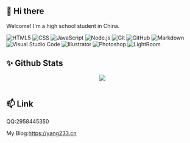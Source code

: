 ## 👋 Hi there 
Welcome! I'm a high school student in China.

![HTML5](https://img.shields.io/badge/-HTML5-333333?style=flat&logo=HTML5)
![CSS](https://img.shields.io/badge/-CSS-333333?style=flat&logo=CSS3&logoColor=1572B6)
![JavaScript](https://img.shields.io/badge/-JavaScript-333333?style=flat&logo=javascript)
![Node.js](https://img.shields.io/badge/-Node.js-333333?style=flat&logo=node.js)
![Git](https://img.shields.io/badge/-Git-333333?style=flat&logo=git)
![GitHub](https://img.shields.io/badge/-GitHub-333333?style=flat&logo=github)
![Markdown](https://img.shields.io/badge/-Markdown-333333?style=flat&logo=markdown)
![Visual Studio Code](https://img.shields.io/badge/-Visual%20Studio%20Code-333333?style=flat&logo=visual-studio-code&logoColor=007ACC)
![Illustrator](https://img.shields.io/badge/-Illustrator-333333?style=flat&logo=adobe-illustrator)
![Photoshop](https://img.shields.io/badge/-Photoshop-333333?style=flat&logo=adobe-photoshop)
![LightRoom](https://img.shields.io/badge/-LightRoom-333333?style=flat&logo=adobe-lightroom)

## ✨ Github Stats

<div align="center"><img src="https://github-readme-stats.vercel.app/api?username=hkyang233&show_icons=true&count_private=true&hide_border=true" align="center" /></div>

<br/>


## 📫 Link
QQ:2958445350

My Blog:https://yang233.cn
